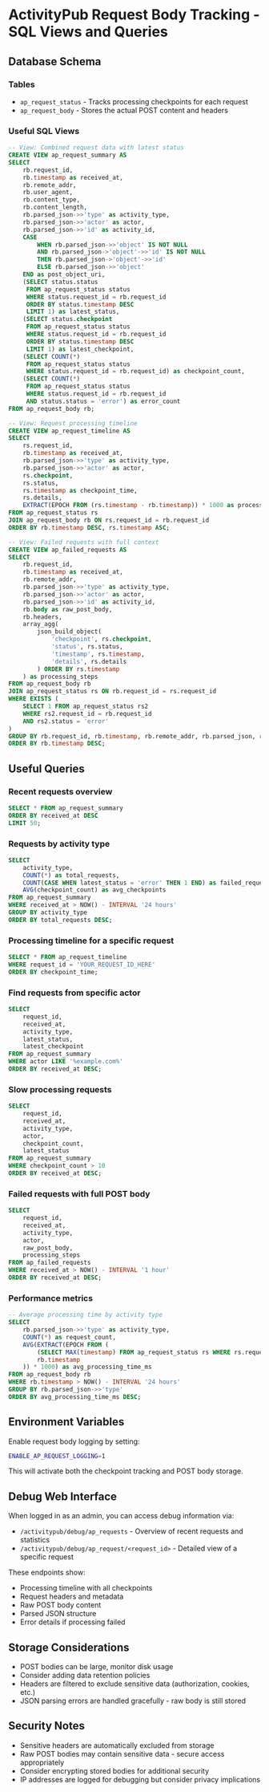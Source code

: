 # ActivityPub Request Body Tracking - SQL Views and Queries

## Database Schema

### Tables
- `ap_request_status` - Tracks processing checkpoints for each request
- `ap_request_body` - Stores the actual POST content and headers

### Useful SQL Views

```sql
-- View: Combined request data with latest status
CREATE VIEW ap_request_summary AS
SELECT 
    rb.request_id,
    rb.timestamp as received_at,
    rb.remote_addr,
    rb.user_agent,
    rb.content_type,
    rb.content_length,
    rb.parsed_json->>'type' as activity_type,
    rb.parsed_json->>'actor' as actor,
    rb.parsed_json->>'id' as activity_id,
    CASE 
        WHEN rb.parsed_json->>'object' IS NOT NULL 
        AND rb.parsed_json->'object'->>'id' IS NOT NULL 
        THEN rb.parsed_json->'object'->>'id'
        ELSE rb.parsed_json->>'object'
    END as post_object_uri,
    (SELECT status.status 
     FROM ap_request_status status 
     WHERE status.request_id = rb.request_id 
     ORDER BY status.timestamp DESC 
     LIMIT 1) as latest_status,
    (SELECT status.checkpoint 
     FROM ap_request_status status 
     WHERE status.request_id = rb.request_id 
     ORDER BY status.timestamp DESC 
     LIMIT 1) as latest_checkpoint,
    (SELECT COUNT(*) 
     FROM ap_request_status status 
     WHERE status.request_id = rb.request_id) as checkpoint_count,
    (SELECT COUNT(*) 
     FROM ap_request_status status 
     WHERE status.request_id = rb.request_id 
     AND status.status = 'error') as error_count
FROM ap_request_body rb;

-- View: Request processing timeline
CREATE VIEW ap_request_timeline AS
SELECT 
    rs.request_id,
    rb.timestamp as received_at,
    rb.parsed_json->>'type' as activity_type,
    rb.parsed_json->>'actor' as actor,
    rs.checkpoint,
    rs.status,
    rs.timestamp as checkpoint_time,
    rs.details,
    EXTRACT(EPOCH FROM (rs.timestamp - rb.timestamp)) * 1000 as processing_time_ms
FROM ap_request_status rs
JOIN ap_request_body rb ON rs.request_id = rb.request_id
ORDER BY rb.timestamp DESC, rs.timestamp ASC;

-- View: Failed requests with full context
CREATE VIEW ap_failed_requests AS
SELECT 
    rb.request_id,
    rb.timestamp as received_at,
    rb.remote_addr,
    rb.parsed_json->>'type' as activity_type,
    rb.parsed_json->>'actor' as actor,
    rb.parsed_json->>'id' as activity_id,
    rb.body as raw_post_body,
    rb.headers,
    array_agg(
        json_build_object(
            'checkpoint', rs.checkpoint,
            'status', rs.status,
            'timestamp', rs.timestamp,
            'details', rs.details
        ) ORDER BY rs.timestamp
    ) as processing_steps
FROM ap_request_body rb
JOIN ap_request_status rs ON rb.request_id = rs.request_id
WHERE EXISTS (
    SELECT 1 FROM ap_request_status rs2 
    WHERE rs2.request_id = rb.request_id 
    AND rs2.status = 'error'
)
GROUP BY rb.request_id, rb.timestamp, rb.remote_addr, rb.parsed_json, rb.body, rb.headers
ORDER BY rb.timestamp DESC;
```

## Useful Queries

### Recent requests overview
```sql
SELECT * FROM ap_request_summary 
ORDER BY received_at DESC 
LIMIT 50;
```

### Requests by activity type
```sql
SELECT 
    activity_type,
    COUNT(*) as total_requests,
    COUNT(CASE WHEN latest_status = 'error' THEN 1 END) as failed_requests,
    AVG(checkpoint_count) as avg_checkpoints
FROM ap_request_summary 
WHERE received_at > NOW() - INTERVAL '24 hours'
GROUP BY activity_type
ORDER BY total_requests DESC;
```

### Processing timeline for a specific request
```sql
SELECT * FROM ap_request_timeline 
WHERE request_id = 'YOUR_REQUEST_ID_HERE'
ORDER BY checkpoint_time;
```

### Find requests from specific actor
```sql
SELECT 
    request_id,
    received_at,
    activity_type,
    latest_status,
    latest_checkpoint
FROM ap_request_summary 
WHERE actor LIKE '%example.com%'
ORDER BY received_at DESC;
```

### Slow processing requests
```sql
SELECT 
    request_id,
    received_at,
    activity_type,
    actor,
    checkpoint_count,
    latest_status
FROM ap_request_summary
WHERE checkpoint_count > 10
ORDER BY received_at DESC;
```

### Failed requests with full POST body
```sql
SELECT 
    request_id,
    received_at,
    activity_type,
    actor,
    raw_post_body,
    processing_steps
FROM ap_failed_requests
WHERE received_at > NOW() - INTERVAL '1 hour'
ORDER BY received_at DESC;
```

### Performance metrics
```sql
-- Average processing time by activity type
SELECT 
    rb.parsed_json->>'type' as activity_type,
    COUNT(*) as request_count,
    AVG(EXTRACT(EPOCH FROM (
        (SELECT MAX(timestamp) FROM ap_request_status rs WHERE rs.request_id = rb.request_id) - 
        rb.timestamp
    )) * 1000) as avg_processing_time_ms
FROM ap_request_body rb
WHERE rb.timestamp > NOW() - INTERVAL '24 hours'
GROUP BY rb.parsed_json->>'type'
ORDER BY avg_processing_time_ms DESC;
```

## Environment Variables

Enable request body logging by setting:
```bash
ENABLE_AP_REQUEST_LOGGING=1
```

This will activate both the checkpoint tracking and POST body storage.

## Debug Web Interface

When logged in as an admin, you can access debug information via:

- `/activitypub/debug/ap_requests` - Overview of recent requests and statistics
- `/activitypub/debug/ap_request/<request_id>` - Detailed view of a specific request

These endpoints show:
- Processing timeline with all checkpoints
- Request headers and metadata  
- Raw POST body content
- Parsed JSON structure
- Error details if processing failed

## Storage Considerations

- POST bodies can be large, monitor disk usage
- Consider adding data retention policies
- Headers are filtered to exclude sensitive data (authorization, cookies, etc.)
- JSON parsing errors are handled gracefully - raw body is still stored

## Security Notes

- Sensitive headers are automatically excluded from storage
- Raw POST bodies may contain sensitive data - secure access appropriately  
- Consider encrypting stored bodies for additional security
- IP addresses are logged for debugging but consider privacy implications
